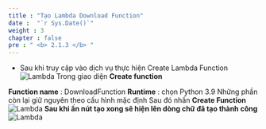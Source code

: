 ```yaml
---
title : "Tạo Lambda Download Function"
date :  "`r Sys.Date()`" 
weight : 3
chapter : false
pre : " <b> 2.1.3 </b> "
---
```


- Sau khi truy cập vào dịch vụ thực hiện Create Lambda Function
![Lambda](/images/7.png)
Trong giao diện **Create function**

**Function name** : DownloadFunction
**Runtime** : chọn Python 3.9
Những phần còn lại giữ nguyên theo cấu hình mặc định
Sau đó nhấn **Create Function**
![Lambda](/images/10.png)
**Sau khi ấn nút tạo xong sẽ hiện lên dòng chữ đã tạo thành công**
![Lambda](/images/11.png)